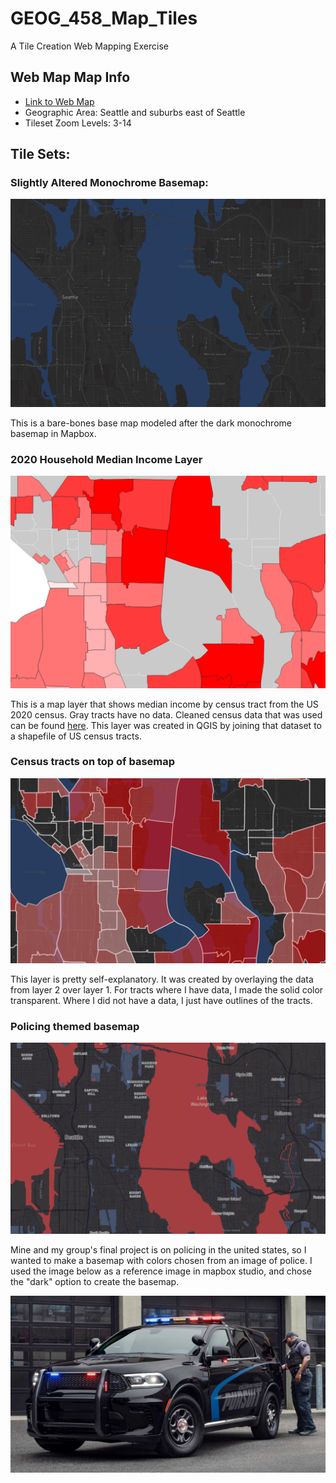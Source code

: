 # GEOG_458_Map_Tiles
A Tile Creation Web Mapping Exercise

## Web Map Map Info
* [Link to Web Map](https://littlewolverine.github.io/GEOG_458_Map_Tiles/)
* Geographic Area: Seattle and suburbs east of Seattle
* Tileset Zoom Levels: 3-14


## Tile Sets:

### Slightly Altered Monochrome Basemap:
![Dark Monochrome Basemap with navy blue water](imgs/basemap.png)

This is a bare-bones base map modeled after the dark monochrome basemap in Mapbox.

### 2020 Household Median Income Layer
![Median Income choropleth layer representing household median income by census tract](imgs/hhmi.png)

This is a map layer that shows median income by census tract from the US 2020 census. Gray tracts have no data. Cleaned census data that was used can be found [here](https://github.com/littlewolverine/GEOG_458_Map_Tiles/assets/data/median_income_20.csv). This layer was created in QGIS by joining that dataset to a shapefile of US census tracts.

### Census tracts on top of basemap
![Census median income data overlayed over the basemap](imgs/hhmi_over_basemap.png)

This layer is pretty self-explanatory. It was created by overlaying the data from layer 2 over layer 1. For tracts where I have data, I made the solid color transparent. Where I did not have a data, I just have outlines of the tracts.

### Policing themed basemap
![Basemap with colors picked from a police reference image](imgs/police_themed_basemap.png)

Mine and my group's final project is on policing in the united states, so I wanted to make a basemap with colors chosen from an image of police. I used the image below as a reference image in mapbox studio, and chose the "dark" option to create the basemap.

![reference image used for basemap creation](imgs/theme_training_image.jpg)
